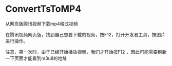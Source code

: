 # ConvertTsToMP4
从网页版腾讯视频下载mp4格式视频


在腾讯视频网页版，找到自己想要下载的视频，按F12，打开开发者工具，按图片进行操作。

注意，第一次时，由于已经开始播放视频，我们才开始按F12 ，因此可能需要刷新一下页面才能看到m3u8的地址

